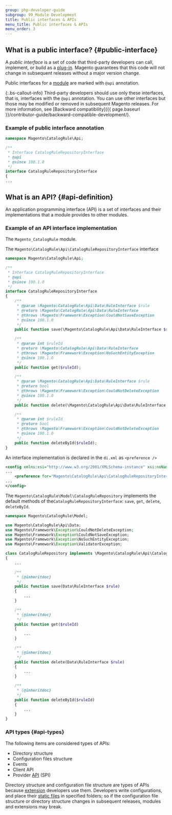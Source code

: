 ```yaml
---
group: php-developer-guide
subgroup: 99_Module Development
title: Public interfaces & APIs
menu_title: Public interfaces & APIs
menu_order: 3
---
```


## What is a public interface? {#public-interface}

A _public interface_ is a set of code that third-party developers can call, implement, or build as a [plug-in](https://glossary.magento.com/plug-in). Magento guarantees that this code will not change in subsequent releases without a major version change.

Public interfaces for a [module](https://glossary.magento.com/module) are marked with `@api` annotation.

 {:.bs-callout-info}
Third-party developers should use only these interfaces, that is, interfaces with the `@api` annotation. You can use other interfaces but those may be modified or removed in subsequent Magento releases. For more information, see [Backward compatibility]({{ page.baseurl }}/contributor-guide/backward-compatible-development/).

### Example of public interface annotation

```php
namespace Magento\CatalogRule\Api;

/**
 * Interface CatalogRuleRepositoryInterface
 * @api
 * @since 100.1.0
 */
interface CatalogRuleRepositoryInterface
{
...
```

## What is an API? {#api-definition}

An application programming interface (API) is a set of interfaces and their implementations that a module provides to other modules.

### Example of an API interface implementation

The ``Magento_CatalogRule`` module.

The ``Magento\CatalogRule\Api\CatalogRuleRepositoryInterface`` interface

```php
namespace Magento\CatalogRule\Api;

/**
 * Interface CatalogRuleRepositoryInterface
 * @api
 * @since 100.1.0
 */
interface CatalogRuleRepositoryInterface
{
    /**
     * @param \Magento\CatalogRule\Api\Data\RuleInterface $rule
     * @return \Magento\CatalogRule\Api\Data\RuleInterface
     * @throws \Magento\Framework\Exception\CouldNotSaveException
     * @since 100.1.0
     */
    public function save(\Magento\CatalogRule\Api\Data\RuleInterface $rule);

    /**
     * @param int $ruleId
     * @return \Magento\CatalogRule\Api\Data\RuleInterface
     * @throws \Magento\Framework\Exception\NoSuchEntityException
     * @since 100.1.0
     */
    public function get($ruleId);

    /**
     * @param \Magento\CatalogRule\Api\Data\RuleInterface $rule
     * @return bool
     * @throws \Magento\Framework\Exception\CouldNotDeleteException
     * @since 100.1.0
     */
    public function delete(\Magento\CatalogRule\Api\Data\RuleInterface $rule);

    /**
     * @param int $ruleId
     * @return bool
     * @throws \Magento\Framework\Exception\CouldNotDeleteException
     * @since 100.1.0
     */
    public function deleteById($ruleId);
}
```

An interface implementation is declared in the `di.xml` as `<preference />`

```xml
<config xmlns:xsi="http://www.w3.org/2001/XMLSchema-instance" xsi:noNamespaceSchemaLocation="urn:magento:framework:ObjectManager/etc/config.xsd">
...
    <preference for="Magento\CatalogRule\Api\CatalogRuleRepositoryInterface" type="Magento\CatalogRule\Model\CatalogRuleRepository"/>
...
</config>
```

The ``Magento\CatalogRule\Model\CatalogRuleRepository`` implements the default methods of the``CatalogRuleRepositoryInterface``:  ``save``, ``get``, ``delete``, ``deleteById``.

```php
namespace Magento\CatalogRule\Model;

use Magento\CatalogRule\Api\Data;
use Magento\Framework\Exception\CouldNotDeleteException;
use Magento\Framework\Exception\CouldNotSaveException;
use Magento\Framework\Exception\NoSuchEntityException;
use Magento\Framework\Exception\ValidatorException;

class CatalogRuleRepository implements \Magento\CatalogRule\Api\CatalogRuleRepositoryInterface
{
    ...

    /**
     * {@inheritdoc}
     */
    public function save(Data\RuleInterface $rule)
    {
        ...
    }

    /**
     * {@inheritdoc}
     */
    public function get($ruleId)
    {
        ...
    }

    /**
     * {@inheritdoc}
     */
    public function delete(Data\RuleInterface $rule)
    {
        ...
    }

    /**
     * {@inheritdoc}
     */
    public function deleteById($ruleId)
    {
        ...
    }
}
```

### API types {#api-types}

The following items are considered types of APIs:

-  Directory structure
-  Configuration files structure
-  Events
-  Client API
-  Provider [API](https://glossary.magento.com/api) (SPI)

Directory structure and configuration file structure are types of APIs because [extension](https://glossary.magento.com/extension) developers use them. Developers write configurations, and place their [static files](https://glossary.magento.com/static-files) in specified folders; so if the configuration file structure or directory structure changes in subsequent releases, modules and extensions may break.
